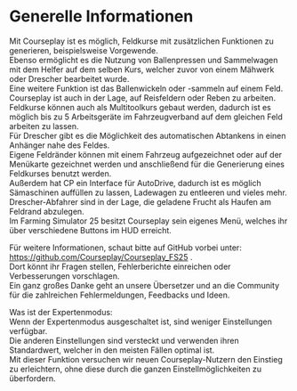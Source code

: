 # Generelle Informationen

  
Mit Courseplay ist es möglich, Feldkurse mit zusätzlichen Funktionen zu generieren, beispielsweise Vorgewende.  
Ebenso ermöglicht es die Nutzung von Ballenpressen und Sammelwagen mit dem Helfer auf dem selben Kurs, welcher zuvor von einem Mähwerk oder Drescher bearbeitet wurde.  
Eine weitere Funktion ist das Ballenwickeln oder -sammeln auf einem Feld.  
Courseplay ist auch in der Lage, auf Reisfeldern oder Reben zu arbeiten.  
Feldkurse können auch als Multitoolkurs gebaut werden, dadurch ist es möglich bis zu 5 Arbeitsgeräte im Fahrzeugverband auf dem gleichen Feld arbeiten zu lassen.  
Für Drescher gibt es die Möglichkeit des automatischen Abtankens in einen Anhänger nahe des Feldes.  
Eigene Feldränder können mit einem Fahrzeug aufgezeichnet oder auf der Menükarte gezeichnet werden und anschließend für die Generierung eines Feldkurses benutzt werden.  
Außerdem hat CP ein Interface für AutoDrive, dadurch ist es möglich Sämaschinen auffüllen zu lassen, Ladewagen zu entleeren und vieles mehr.  
Drescher-Abfahrer sind in der Lage, die geladene Frucht als Haufen am Feldrand abzulegen.  
Im Farming Simulator 25 besitzt Courseplay sein eigenes Menü, welches ihr über verschiedene Buttons im HUD erreicht.  
  
Für weitere Informationen, schaut bitte auf GitHub vorbei unter: https://github.com/Courseplay/Courseplay_FS25 .  
Dort könnt ihr Fragen stellen, Fehlerberichte einreichen oder Verbesserungen vorschlagen.  
Ein ganz großes Danke geht an unsere Übersetzer und an die Community für die zahlreichen Fehlermeldungen, Feedbacks und Ideen.  
  
Was ist der Expertenmodus:  
Wenn der Expertenmodus ausgeschaltet ist, sind weniger Einstellungen verfügbar.  
Die anderen Einstellungen sind versteckt und verwenden ihren Standardwert, welcher in den meisten Fällen optimal ist.  
Mit dieser Funktion versuchen wir neuen Courseplay-Nutzern den Einstieg zu erleichtern, ohne diese durch die ganzen Einstellmöglichkeiten zu überfordern.  

